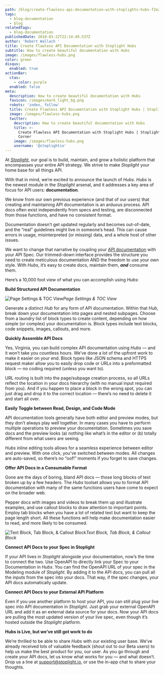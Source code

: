 ```yaml
---
path: /blog/create-flawless-api-documentation-with-stoplights-hubs-f2e23ffeb58a
tags:
  - blog-documentation
  - blog
relatedTags:
  - blog-documentation
publishedDate: 2018-03-22T22:14:49.537Z
author: 'Robert Wallach '
title: Create Flawless API Documentation with Stoplight Hubs
subtitle: How to create beautiful documentation with Hubs
image: /images/flawless-hubs.png
color: green
disqus:
  enabled: true
actionBar:
  ctas:
    - color: purple
  enabled: false
meta:
  description: How to create beautiful documentation with Hubs
  favicon: /images/mark_light_bg.png
  robots: 'index, follow'
  title: Create Flawless API Documentation with Stoplight Hubs | Stoplight API Corner
  image: /images/flawless-hubs.png
  twitter:
    description: How to create beautiful documentation with Hubs
    title: >-
      Create Flawless API Documentation with Stoplight Hubs | Stoplight API
      Corner
    image: /images/flawless-hubs.png
    username: '@stoplightio'
---
```


At _[Stoplight](https://stoplight.io)_, our goal is to build, maintain, and grow a holistic platform that encompasses your entire API strategy. We strive to make _Stoplight_ your home base for all things API.

With that in mind, we’re excited to announce the launch of _Hubs_. _Hubs_ is the newest module in the _Stoplight_ arsenal, and it addresses a key area of focus for API users: **documentation**.

We know from our own previous experience (and that of our users) that creating and maintaining API documentation is an arduous process. API docs often exist independently from specs and testing, are disconnected from those functions, and have no consistent format.

Documentation doesn’t get updated regularly and becomes out-of-date, and the “real” guidelines might live in someone’s head. This can cause errors in usage, misinterpreted (or missing) data, and a whole host of other issues.

We want to change that narrative by coupling your [API documentation](https://stoplight.io) with your API Spec. Our trimmed-down interface provides the structure you need to create meticulous documentation AND the freedom to use your own style. With _Hubs_, it’s easy to create docs, maintain them, **_and_** consume them.

Here’s a 10,000 foot view of what you can accomplish using _Hubs_:

**Build Structured API Documentation**

![Page Settings & TOC View](https://cdn-images-1.medium.com/max/800/1*r5SgpFR3hMxZcbFeDBluxg.png)_Page Settings & TOC View_

Generate a distinct _Hub_ for any form of API documentation. Within that _Hub_, break down your documentation into pages and nested subpages. Choose from a laundry list of block types to create content, depending on how simple (or complex) your documentation is. Block types include text blocks, code snippets, images, callouts, and more.

**Quickly Assemble API Docs**

Yes, Virginia, you can build complex API documentation using _Hubs_ — and it won’t take you countless hours. We’ve done a lot of the upfront work to make it easier on your end. Block types like JSON schema and HTTPS request maker allow you to easily drop code or URLs into a preformatted block — no coding required (unless you want to).

URL routing is built into the page/subpage creation process, so all URLs reflect the location in your docs hierarchy (with no manual input required from you). And if you happen to place a block in the wrong spot, you can just drag and drop it to the correct location — there’s no need to delete it and start all over.

**Easily Toggle between Read, Design, and Code Mode**

API documentation tools generally have both editor and preview modes, but they don’t always play well together. In many cases you have to perform multiple operations to preview your documentation. Sometimes you save docs and the preview looks (a) nothing like what’s in the editor or (b) totally different from what users are seeing.

_Hubs_ inline editing tools allows for a seamless experience between editor and preview. With one click, you’ve switched between modes. All changes are auto-saved, so there’s no “oof!” moments if you forget to save changes.

**Offer API Docs in a Consumable Format**

Gone are the days of boring, bland API docs — those long blocks of text broken up by a few headers. The _Hubs_ toolset allows you to format API documentation with many of the same functions users have come to expect on the broader web.

Pepper docs with images and videos to break them up and illustrate examples, and use callout blocks to draw attention to important points. Employ tab blocks when you have a lot of related text but want to keep the page length short. All these functions will help make documentation easier to read, and more likely to be consumed.

![Text Block, Tab Block, & Callout Block](https://cdn-images-1.medium.com/max/800/1*xoGcJ3suk655jP0iwjWhmQ.png)_Text Block, Tab Block, & Callout Block_

**Connect API Docs to your Spec in Stoplight**

If your API lives in _Stoplight_ alongside your documentation, now’s the time to connect the two. Use OpenAPI to directly link your Spec to your Documentation in _Hubs_. You can find the OpenAPI URL of your spec in the Modeling module of _Stoplight_. By adding it to the API docs, you can pull all the inputs from the spec into your docs. That way, if the spec changes, your API docs automatically update.

**Connect API Docs to your External API Platform**

Even if you use another platform to host your API, you can still plug your live spec into API documentation in _Stoplight_. Just grab your external OpenAPI URL and add it as an external data source for your docs. Now your API docs are pulling the most updated version of your live spec, even though it’s hosted outside the _Stoplight_ platform.

**Hubs is Live, but we’ve still got work to do**

We’re thrilled to be able to share _Hubs_ with our existing user base. We’ve already received lots of valuable feedback (shout out to our Beta users) to help us make the best product for you, our user. As you go through and create your API docs, let us know what works for you — and what doesn’t. Drop us a line at [support@stoplight.io](mailto:support@stoplight.io), or use the in-app chat to share your thoughts.
